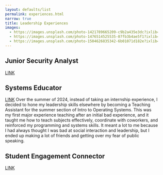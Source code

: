 ```yaml
---
layout: defaults/list
permalink: experiences.html
narrow: true
title: Leadership Experiences
images:
  - https://images.unsplash.com/photo-1421789665209-c9b2a435e3dc?ixlib=rb-0.3.5&ixid=eyJhcHBfaWQiOjEyMDd9&s=5b1016b885e7438c4633109d77368d4d&auto=format&fit=crop&w=1651&q=80
  - https://images.unsplash.com/photo-1476514525535-07fb3b4ae5f1?ixlib=rb-0.3.5&ixid=eyJhcHBfaWQiOjEyMDd9&s=468a8c18f5d811cf03c654b653b5089e&auto=format&fit=crop&w=1650&q=80
  - https://images.unsplash.com/photo-1504626835342-6b01071d182e?ixlib=rb-0.3.5&ixid=eyJhcHBfaWQiOjEyMDd9&s=975855d515c9d56352ee3bfe74287f2b&auto=format&fit=crop&w=1651&q=80
---
```


## Junior Security Analyst

[LINK](https://micahc03.github.io/ex1.html)

## Systems Educator

[LINK](https://micahc03.github.io/ex2.html) Over the summer of 2024, instead of taking an internship experience, I decided to hone my
leadership skills elsewhere by becoming a Teaching Assistant for the summer section of Intro
to Operating Systems. This was my first major experience teaching after an initial bad
experience, and it taught me how to teach subjects effectively, coordinate with coworkers, and
reinforced my programming and systems skills. It meant a lot to me because I had always
thought I was bad at social interaction and leadership, but I ended up making a lot of friends
and getting over my fear of public speaking.

## Student Engagement Connector

[LINK](https://micahc03.github.io/ex3.html)
